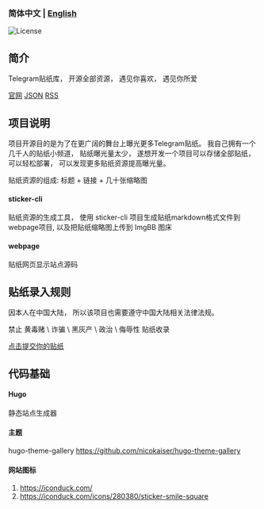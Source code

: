### 简体中文 | [English](./README_en.md)

![License](https://img.shields.io/badge/license-MIT-green)

## 简介
Telegram贴纸库， 开源全部资源， 遇见你喜欢， 遇见你所爱

[官网](https://tssw.vercel.app/)
[JSON](https://tssw.vercel.app/index.json)
[RSS](https://tssw.vercel.app/index.xml)

## 项目说明
项目开源目的是为了在更广阔的舞台上曝光更多Telegram贴纸。 我自己拥有一个几千人的贴纸小频道， 贴纸曝光量太少， 遂想开发一个项目可以存储全部贴纸， 可以轻松部署， 可以发现更多贴纸资源提高曝光量。  

贴纸资源的组成: 标题 + 链接 + 几十张缩略图

#### sticker-cli
贴纸资源的生成工具， 使用 sticker-cli 项目生成贴纸markdown格式文件到webpage项目, 以及把贴纸缩略图上传到 ImgBB 图床

#### webpage
贴纸网页显示站点源码

## 贴纸录入规则
因本人在中国大陆， 所以该项目也需要遵守中国大陆相关法律法规。

禁止 黄毒赌 \ 诈骗 \ 黑灰产 \ 政治 \ 侮辱性 贴纸收录

[点击提交你的贴纸](https://github.com/kylelin1998/TG-Sticker-Spreading-Worldwide/issues/new)

## 代码基础
#### Hugo
静态站点生成器
#### 主题
hugo-theme-gallery
https://github.com/nicokaiser/hugo-theme-gallery
#### 网站图标
1. https://iconduck.com/
2. https://iconduck.com/icons/280380/sticker-smile-square
